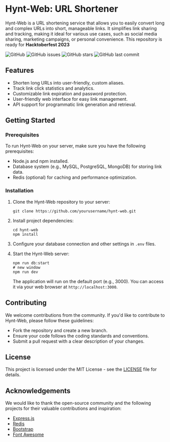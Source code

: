 # Hynt-Web: URL Shortener

Hynt-Web is a URL shortening service that allows you to easily convert long and complex URLs into short, manageable links. It simplifies link sharing and tracking, making it ideal for various use cases, such as social media sharing, marketing campaigns, or personal convenience. This repository is ready for **Hacktoberfest 2023**

![GitHub](https://img.shields.io/github/license/profullstack/hynt-web)
![GitHub issues](https://img.shields.io/github/issues/profullstack/hynt-web)
![GitHub stars](https://img.shields.io/github/stars/profullstack/hynt-web)
![GitHub last commit](https://img.shields.io/github/last-commit/profullstack/hynt-web)

## Features

- Shorten long URLs into user-friendly, custom aliases.
- Track link click statistics and analytics.
- Customizable link expiration and password protection.
- User-friendly web interface for easy link management.
- API support for programmatic link generation and retrieval.

## Getting Started

### Prerequisites

To run Hynt-Web on your server, make sure you have the following prerequisites:

- Node.js and npm installed.
- Database system (e.g., MySQL, PostgreSQL, MongoDB) for storing link data.
- Redis (optional) for caching and performance optimization.

### Installation

1. Clone the Hynt-Web repository to your server:

   ```shell
   git clone https://github.com/yourusername/hynt-web.git
   ```

2. Install project dependencies:

   ```shell
   cd hynt-web
   npm install
   ```

3. Configure your database connection and other settings in `.env` files.

4. Start the Hynt-Web server:

   ```shell
   npm run db:start
   # new window
   npm run dev
   ```

   The application will run on the default port (e.g., 3000). You can access it via your web browser at `http://localhost:3000`.

## Contributing

We welcome contributions from the community. If you'd like to contribute to Hynt-Web, please follow these guidelines:

- Fork the repository and create a new branch.
- Ensure your code follows the coding standards and conventions.
- Submit a pull request with a clear description of your changes.

## License

This project is licensed under the MIT License - see the [LICENSE](LICENSE) file for details.

## Acknowledgements

We would like to thank the open-source community and the following projects for their valuable contributions and inspiration:

- [Express.js](https://expressjs.com/)
- [Redis](https://redis.io/)
- [Bootstrap](https://getbootstrap.com/)
- [Font Awesome](https://fontawesome.com/)
